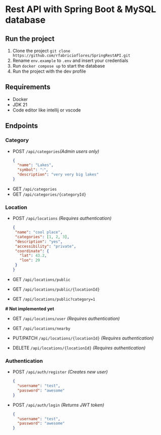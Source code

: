 # Rest API with Spring Boot & MySQL database

## Run the project
1. Clone the project `git clone https://github.com/rfabricioflores/SpringRestAPI.git`
2. Rename `env.example` to `.env` and insert your credentials
3. Run `docker compose up` to start the database
4. Run the project with the dev profile

## Requirements
- Docker
- JDK 21
- Code editor like intellij or vscode

## Endpoints

### Category

- POST `/api/categories`*(Admin users only)*
    ```json
    {
      "name": "Lakes",
      "symbol": "💧",
      "description": "very very big lakes"
    }
    ```
- GET `/api/categories`
- GET `/api/categories/{categoryId}`


### Location
- POST `/api/locations` *(Requires authentication)*

    ```json
    {
     "name": "cool place",
     "categories": [1, 2, 3],
     "description": "yes",
     "accessibility": "private",
     "coordinate": {
       "lat": 43.2,
       "lon": 29
     }
    }
    ```

- GET `/api/locations/public`

- GET `/api/locations/public/{locationId}`

- GET `/api/locations/public?category=1`

**# Not implemented yet**

- GET `/api/locations/user` *(Requires authentication)*

- GET `/api/locations/nearby`

- PUT/PATCH `/api/locations/{locationId}` *(Requires authentication)*

- DELETE `/api/locations/{locationId}` *(Requires authentication)*


### Authentication

- POST `/api/auth/register` *(Creates new user)*
    ```json
    {
      "username": "test",
      "password": "awesome"
    }
    ```

- POST `/api/auth/login` *(Returns JWT token)*
    ```json
    {
      "username": "test",
      "password": "awesome"
    }
    ```

